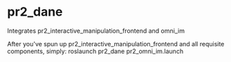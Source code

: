 pr2_dane
========

Integrates pr2_interactive_manipulation_frontend and omni_im

After you've spun up pr2_interactive_manipulation_frontend and all requisite components, simply:
roslaunch pr2_dane pr2_omni_im.launch
